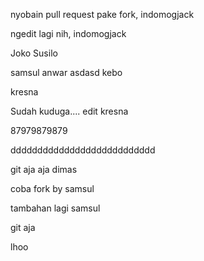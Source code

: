 nyobain pull request pake fork, indomogjack

ngedit lagi nih, indomogjack

Joko Susilo

samsul anwar asdasd kebo

kresna


Sudah kuduga.... edit kresna


87979879879

ddddddddddddddddddddddddddd


git aja aja dimas

coba fork by samsul

tambahan lagi samsul

git aja

lhoo

